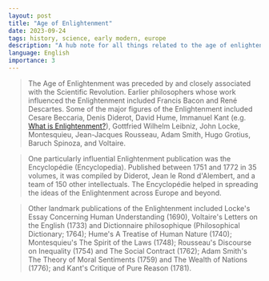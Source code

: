 ```yaml
---
layout: post
title: "Age of Enlightenment"
date: 2023-09-24
tags: history, science, early modern, europe
description: "A hub note for all things related to the age of enlightenment."
language: English
importance: 3
---
```


> The Age of Enlightenment was preceded by and closely associated with the Scientific Revolution. Earlier philosophers whose work influenced the Enlightenment included Francis Bacon and René Descartes. Some of the major figures of the Enlightenment included Cesare Beccaria, Denis Diderot, David Hume, Immanuel Kant (e.g. [What is Enlightenment?](/wiki/what-is-enlightenment)), Gottfried Wilhelm Leibniz, John Locke, Montesquieu, Jean-Jacques Rousseau, Adam Smith, Hugo Grotius, Baruch Spinoza, and Voltaire.

> One particularly influential Enlightenment publication was the Encyclopédie (Encyclopedia). Published between 1751 and 1772 in 35 volumes, it was compiled by Diderot, Jean le Rond d'Alembert, and a team of 150 other intellectuals. The Encyclopédie helped in spreading the ideas of the Enlightenment across Europe and beyond. 

> Other landmark publications of the Enlightenment included Locke's Essay Concerning Human Understanding (1690), Voltaire's Letters on the English (1733) and Dictionnaire philosophique (Philosophical Dictionary; 1764); Hume's A Treatise of Human Nature (1740); Montesquieu's The Spirit of the Laws (1748); Rousseau's Discourse on Inequality (1754) and The Social Contract (1762); Adam Smith's The Theory of Moral Sentiments (1759) and The Wealth of Nations (1776); and Kant's Critique of Pure Reason (1781).